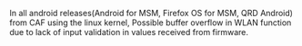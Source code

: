 In all android releases(Android for MSM, Firefox OS for MSM, QRD Android) from CAF using the linux kernel, Possible buffer overflow in WLAN function due to lack of input validation in values received from firmware.